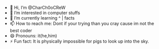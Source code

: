 - 👋 Hi, I’m @CharCh0oCReW
- 👀 I’m interested in computer stuffs
- 🌱 I’m currently learning
    ^
    |
   facts
- 📫 How to reach me: Dont if your trying than you cray cause im not the best coder
- 😄 Pronouns: it(he,him)
- ⚡ Fun fact: It is physically impossible for pigs to look up into the sky.


